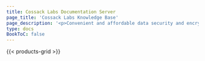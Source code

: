 ```yaml
---
title: Cossack Labs Documentation Server
page_title: 'Cossack Labs Knowledge Base'
page_description: '<p>Convenient and affordable data security and encryption solutions. Face the ever-changing cybersecurity threat landscape with calm and strong security posture: mitigate whole classes of risk, comply with privacy regulations without drastically increasing cost.</p>'
type: docs
BookToC: false
---
```


{{< products-grid >}}

